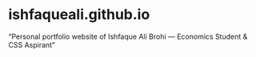 # ishfaqueali.github.io
“Personal portfolio website of Ishfaque Ali Brohi — Economics Student &amp; CSS Aspirant”
